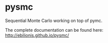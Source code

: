 pysmc
=====

Sequential Monte Carlo working on top of pymc.

The complete documentation can be found here: http://ebilionis.github.io/pysmc/
